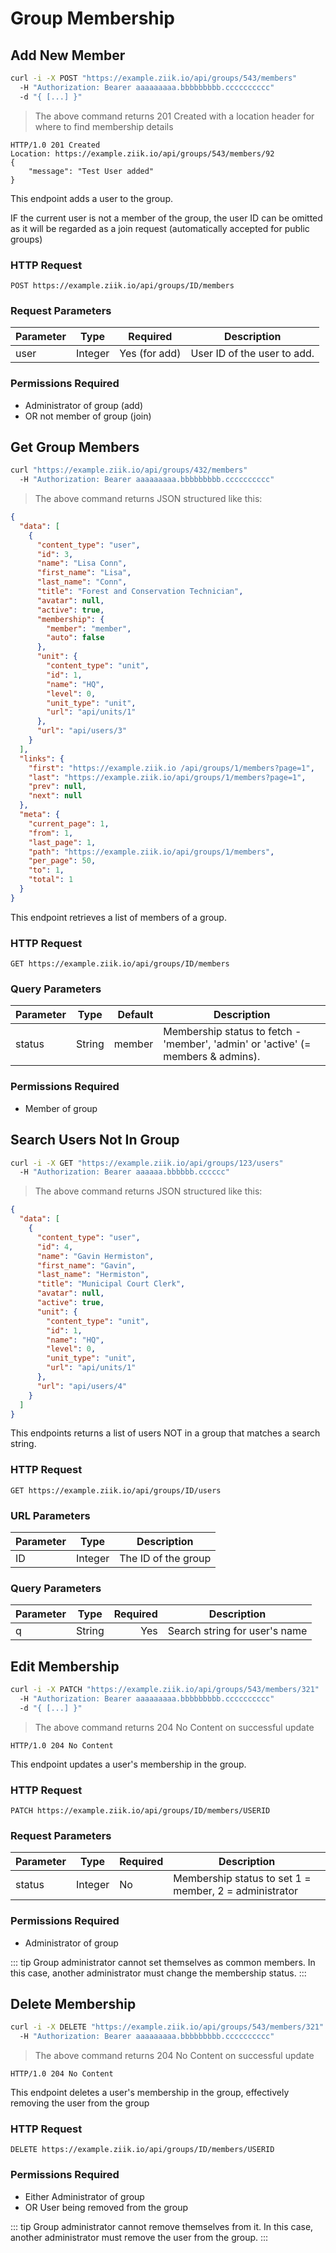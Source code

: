 # Group Membership

## Add New Member

```bash
curl -i -X POST "https://example.ziik.io/api/groups/543/members"
  -H "Authorization: Bearer aaaaaaaaa.bbbbbbbbb.cccccccccc"
  -d "{ [...] }"
```

> The above command returns 201 Created with a location header for where to find membership details

```http
HTTP/1.0 201 Created
Location: https://example.ziik.io/api/groups/543/members/92
{
    "message": "Test User added"
}
```

This endpoint adds a user to the group.

IF the current user is not a member of the group, the user ID can be omitted as it will be regarded as a join request (automatically accepted for public groups)

### HTTP Request

`POST https://example.ziik.io/api/groups/ID/members`

### Request Parameters

Parameter | Type | Required | Description
--------- | ---- |  ------- | -----------
user | Integer | Yes (for add) | User ID of the user to add.

### Permissions Required

* Administrator of group (add)
* OR not member of group (join)

## Get Group Members

```bash
curl "https://example.ziik.io/api/groups/432/members"
  -H "Authorization: Bearer aaaaaaaaa.bbbbbbbbb.cccccccccc"
```

> The above command returns JSON structured like this:

```json
{
  "data": [
    {
      "content_type": "user",
      "id": 3,
      "name": "Lisa Conn",
      "first_name": "Lisa",
      "last_name": "Conn",
      "title": "Forest and Conservation Technician",
      "avatar": null,
      "active": true,
      "membership": {
        "member": "member",
        "auto": false      
      },
      "unit": {
        "content_type": "unit",
        "id": 1,
        "name": "HQ",
        "level": 0,
        "unit_type": "unit",
        "url": "api/units/1"
      },
      "url": "api/users/3"
    }
  ],
  "links": {
    "first": "https://example.ziik.io /api/groups/1/members?page=1",
    "last": "https://example.ziik.io/api/groups/1/members?page=1",
    "prev": null,
    "next": null
  },
  "meta": {
    "current_page": 1,
    "from": 1,
    "last_page": 1,
    "path": "https://example.ziik.io/api/groups/1/members",
    "per_page": 50,
    "to": 1,
    "total": 1
  }
}
```

This endpoint retrieves a list of members of a group.

### HTTP Request

`GET https://example.ziik.io/api/groups/ID/members`

### Query Parameters

Parameter | Type | Default | Description
--------- | ---- | ------: | -----------
status | String | member | Membership status to fetch - 'member', 'admin' or 'active' (= members & admins).


### Permissions Required

* Member of group

## Search Users Not In Group
```bash
curl -i -X GET "https://example.ziik.io/api/groups/123/users"
  -H "Authorization: Bearer aaaaaa.bbbbbb.cccccc"
```

> The above command returns JSON structured like this:

```json
{
  "data": [
    {
      "content_type": "user",
      "id": 4,
      "name": "Gavin Hermiston",
      "first_name": "Gavin",
      "last_name": "Hermiston",
      "title": "Municipal Court Clerk",
      "avatar": null,
      "active": true,
      "unit": {
        "content_type": "unit",
        "id": 1,
        "name": "HQ",
        "level": 0,
        "unit_type": "unit",
        "url": "api/units/1"
      },
      "url": "api/users/4"
    }
  ]
}
```

This endpoints returns a list of users NOT in a group that matches a search string.

### HTTP Request

`GET https://example.ziik.io/api/groups/ID/users`

### URL Parameters

Parameter | Type | Description
--------- | ---- | -----------
ID | Integer | The ID of the group

### Query Parameters

Parameter | Type | Required | Description
--------- | ---- | ------: | -----------
q | String | Yes | Search string for user's name

## Edit Membership

```bash
curl -i -X PATCH "https://example.ziik.io/api/groups/543/members/321"
  -H "Authorization: Bearer aaaaaaaaa.bbbbbbbbb.cccccccccc"
  -d "{ [...] }"
```

> The above command returns 204 No Content on successful update

```http
HTTP/1.0 204 No Content
```

This endpoint updates a user's membership in the group.

### HTTP Request

`PATCH https://example.ziik.io/api/groups/ID/members/USERID`

### Request Parameters

Parameter | Type | Required | Description
--------- | ---- |  ------- | -----------
status | Integer | No | Membership status to set 1 = member, 2 = administrator

### Permissions Required

* Administrator of group

::: tip
Group administrator cannot set themselves as common members. In this case, another administrator must change the membership status.
:::

## Delete Membership

```bash
curl -i -X DELETE "https://example.ziik.io/api/groups/543/members/321"
  -H "Authorization: Bearer aaaaaaaaa.bbbbbbbbb.cccccccccc"
```

> The above command returns 204 No Content on successful update

```http
HTTP/1.0 204 No Content
```

This endpoint deletes a user's membership in the group, effectively removing the user from the group

### HTTP Request

`DELETE https://example.ziik.io/api/groups/ID/members/USERID`

### Permissions Required

* Either Administrator of group
* OR User being removed from the group

::: tip
Group administrator cannot remove themselves from it. In this case, another administrator must remove the user from the group.
:::